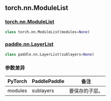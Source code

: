 ## torch.nn.ModuleList
### [torch.nn.ModuleList](https://pytorch.org/docs/stable/generated/torch.nn.ModuleList.html?highlight=modulelist#torch.nn.ModuleList)

```python
class torch.nn.ModuleList(modules=None)
```

### [paddle.nn.LayerList](https://www.paddlepaddle.org.cn/documentation/docs/zh/api/paddle/nn/LayerList_cn.html#layerlist)

```python
class paddle.nn.LayerList(sublayers=None)
```
### 参数差异
| PyTorch       | PaddlePaddle | 备注                                                   |
| ------------- | ------------ | ------------------------------------------------------ |
| modules       | sublayers            | 要保存的子层。                   |
